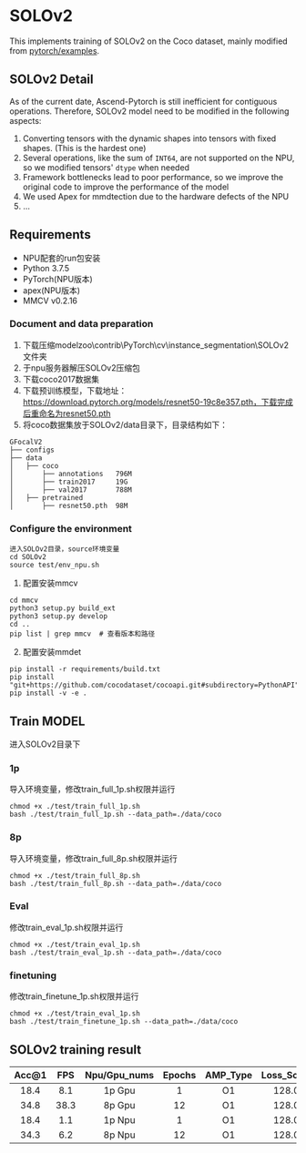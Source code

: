 # SOLOv2

This implements training of SOLOv2 on the Coco dataset, mainly modified
from [pytorch/examples](https://github.com/WXinlong/SOLO).

## SOLOv2 Detail

As of the current date, Ascend-Pytorch is still inefficient for contiguous operations. Therefore, SOLOv2 model need to
be modified in the following aspects:

1. Converting tensors with the dynamic shapes into tensors with fixed shapes. (This is the hardest one)
2. Several operations, like the sum of `INT64`, are not supported on the NPU, so we modified tensors' `dtype` when
   needed
3. Framework bottlenecks lead to poor performance, so we improve the original code to improve the performance of the
   model
4. We used Apex for mmdtection due to the hardware defects of the NPU
5. ...

## Requirements

- NPU配套的run包安装
- Python 3.7.5
- PyTorch(NPU版本)
- apex(NPU版本)
- MMCV v0.2.16

### Document and data preparation

1. 下载压缩modelzoo\contrib\PyTorch\cv\instance_segmentation\SOLOv2 文件夹
2. 于npu服务器解压SOLOv2压缩包
3. 下载coco2017数据集
4. 下载预训练模型，下载地址：https://download.pytorch.org/models/resnet50-19c8e357.pth，下载完成后重命名为resnet50.pth
5. 将coco数据集放于SOLOv2/data目录下，目录结构如下：

```
GFocalV2
├── configs
├── data
│   ├── coco
│       ├── annotations   796M
│       ├── train2017     19G
│       ├── val2017       788M
│   ├── pretrained
│       ├── resnet50.pth  98M
```

### Configure the environment

```
进入SOLOv2目录，source环境变量
cd SOLOv2
source test/env_npu.sh  
```

1. 配置安装mmcv

```
cd mmcv
python3 setup.py build_ext
python3 setup.py develop
cd ..
pip list | grep mmcv  # 查看版本和路径
``` 

2. 配置安装mmdet

```
pip install -r requirements/build.txt
pip install "git+https://github.com/cocodataset/cocoapi.git#subdirectory=PythonAPI"
pip install -v -e .
```

## Train MODEL

进入SOLOv2目录下

### 1p

导入环境变量，修改train_full_1p.sh权限并运行

```
chmod +x ./test/train_full_1p.sh
bash ./test/train_full_1p.sh --data_path=./data/coco
```

### 8p

导入环境变量，修改train_full_8p.sh权限并运行

```
chmod +x ./test/train_full_8p.sh
bash ./test/train_full_8p.sh --data_path=./data/coco
```

### Eval

修改train_eval_1p.sh权限并运行

```
chmod +x ./test/train_eval_1p.sh
bash ./test/train_eval_1p.sh --data_path=./data/coco
```

### finetuning

修改train_finetune_1p.sh权限并运行

```
chmod +x ./test/train_eval_1p.sh
bash ./test/train_finetune_1p.sh --data_path=./data/coco
```

## SOLOv2 training result

| Acc@1    | FPS       | Npu/Gpu_nums | Epochs   | AMP_Type | Loss_Scale |
| :------: | :------:  | :------:     | :------: | :------: | :------:   |
| 18.4     | 8.1       | 1p Gpu       | 1        | O1       | 128.0      |
| 34.8     | 38.3      | 8p Gpu       | 12       | O1       | 128.0      |
| 18.4     | 1.1       | 1p Npu       | 1        | O1       | 128.0      |
| 34.3     | 6.2       | 8p Npu       | 12       | O1       | 128.0      |
